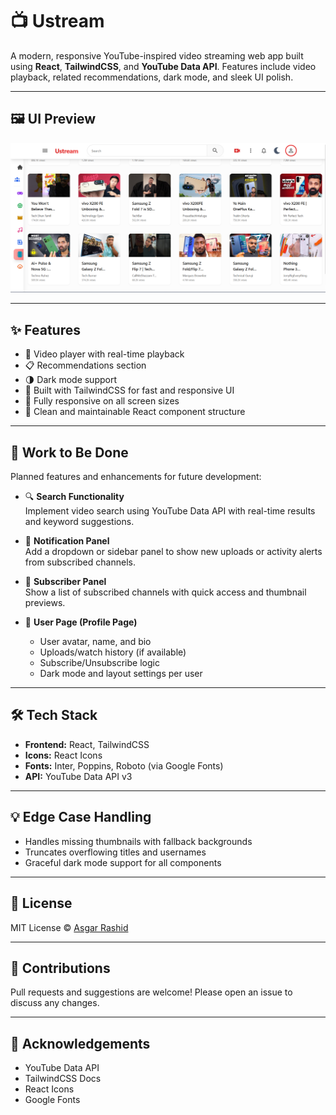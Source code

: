 
# 📺 Ustream
A modern, responsive YouTube-inspired video streaming web app built using **React**, **TailwindCSS**, and **YouTube Data API**. Features include video playback, related recommendations, dark mode, and sleek UI polish.

---

##  🖼️ UI Preview
![alt text](image.png)

---

## ✨ Features

- 🎥 Video player with real-time playback
- 📋 Recommendations section
- 🌗 Dark mode support
- 💨 Built with TailwindCSS for fast and responsive UI
- 📱 Fully responsive on all screen sizes
- 🧠 Clean and maintainable React component structure

---
## 🔨 Work to Be Done

Planned features and enhancements for future development:

- 🔍 **Search Functionality**  
  Implement video search using YouTube Data API with real-time results and keyword suggestions.

- 🔔 **Notification Panel**  
  Add a dropdown or sidebar panel to show new uploads or activity alerts from subscribed channels.

- 👥 **Subscriber Panel**  
  Show a list of subscribed channels with quick access and thumbnail previews.

- 👤 **User Page (Profile Page)**  
  - User avatar, name, and bio
  - Uploads/watch history (if available)
  - Subscribe/Unsubscribe logic
  - Dark mode and layout settings per user
---


## 🛠️ Tech Stack

- **Frontend:** React, TailwindCSS
- **Icons:** React Icons
- **Fonts:** Inter, Poppins, Roboto (via Google Fonts)
- **API:** YouTube Data API v3

---

## 💡 Edge Case Handling

*  Handles missing thumbnails with fallback backgrounds
*  Truncates overflowing titles and usernames
* Graceful dark mode support for all components

---

## 📜 License

MIT License © [Asgar Rashid](https://github.com/rumi-13)

---

## 🤝 Contributions

Pull requests and suggestions are welcome! Please open an issue to discuss any changes.

---

## 🙌 Acknowledgements

* YouTube Data API
* TailwindCSS Docs
* React Icons
* Google Fonts


